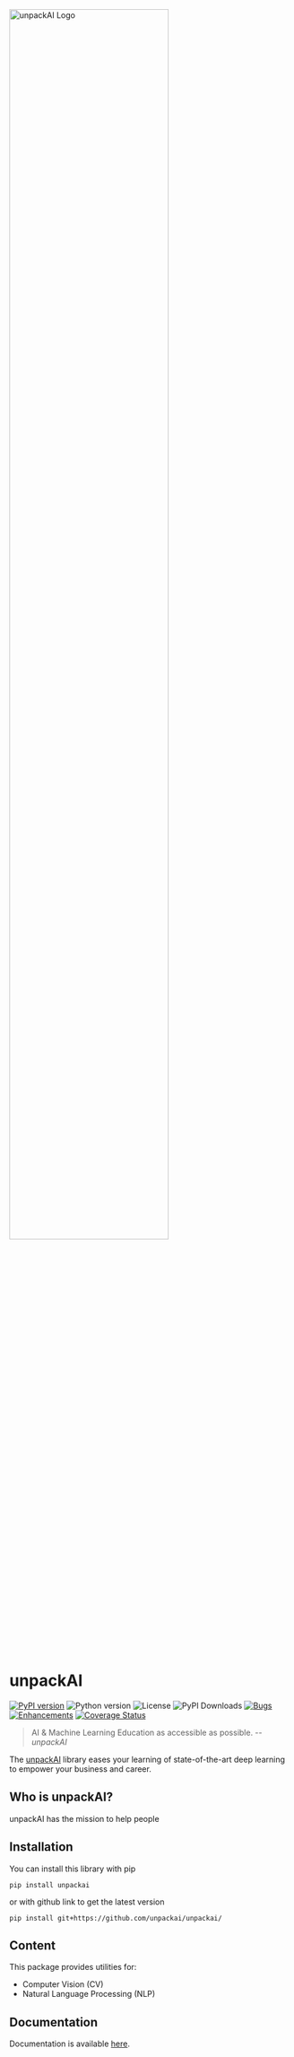 <img src="https://unpackai.github.io/unpackai_logo.svg" alt="unpackAI Logo" width="75%"/>

# unpackAI

[![PyPI version](https://img.shields.io/pypi/v/unpackai)](https://pypi.org/project/unpackai/)
![Python version](https://img.shields.io/pypi/pyversions/unpackai)
![License](https://img.shields.io/github/license/unpackai/unpackai)
![PyPI Downloads](https://img.shields.io/pypi/dm/unpackai)
[![Bugs](https://img.shields.io/github/issues/unpackai/unpackai/bug)](https://github.com/unpackai/unpackai/issues?q=is%3Aissue+is%3Aopen+-label%3A"enhancement")
[![Enhancements](https://img.shields.io/github/issues/unpackai/unpackai/enhancement)](https://github.com/unpackai/unpackai/issues?q=is%3Aissue+is%3Aopen+label%3A"enhancement")
[![Coverage Status](https://coveralls.io/repos/github/unpackAI/unpackai/badge.svg?branch=main)](https://coveralls.io/github/unpackAI/unpackai?branch=main)

> AI & Machine Learning Education as accessible as possible.
> -- <cite>unpackAI</cite>

The [unpackAI](https://unpackai.com/) library eases your learning of state-of-the-art deep learning to empower your business and career.

## Who is unpackAI?

unpackAI has the mission to help people

## Installation

You can install this library with pip

```shell
pip install unpackai
```

or with github link to get the latest version

```shell
pip install git+https://github.com/unpackai/unpackai/
```

## Content

This package provides utilities for:

* Computer Vision (CV)
* Natural Language Processing (NLP)

## Documentation

Documentation is available [here](https://unpackai.github.io/unpackai).
